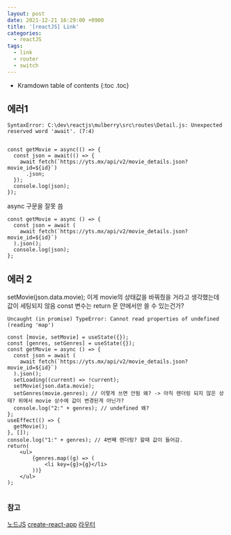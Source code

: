 ```yaml
---
layout: post
date: 2021-12-21 16:29:00 +0900
title: '[reactJS] Link'
categories:
  - reactJS
tags:
  - link
  - router
  - switch
---
```


* Kramdown table of contents
{:toc .toc}


## 에러1

```
SyntaxError: C:\dev\reactjs\mulberry\src\routes\Detail.js: Unexpected reserved word 'await'. (7:4)


const getMovie = async(() => {
  const json = await(() => {
    await fetch(`https://yts.mx/api/v2/movie_details.json?movie_id=${id}`)
      .json;
  });
  console.log(json);
});
```
async 구문을 잘못 씀

```
const getMovie = async () => {
  const json = await (
    await fetch(`https://yts.mx/api/v2/movie_details.json?movie_id=${id}`)
  ).json();
  console.log(json);
};
```


## 에러 2

setMovie(json.data.movie); 이게 movie의 상태값을 바꿔줬을 거라고 생각했는데 값이 세팅되지 않음
const 변수는 return 문 안에서만 쓸 수 있는건가?

```
Uncaught (in promise) TypeError: Cannot read properties of undefined (reading 'map')

const [movie, setMovie] = useState({});
const [genres, setGenres] = useState({});
const getMovie = async () => {
  const json = await (
    await fetch(`https://yts.mx/api/v2/movie_details.json?movie_id=${id}`)
  ).json();
  setLoading((current) => !current);
  setMovie(json.data.movie);
  setGenres(movie.genres); // 이렇게 쓰면 안됨 왜? -> 아직 렌더링 되지 않은 상태? 위에서 movie 상수에 값이 변경된게 아닌가?
  console.log("2:" + genres); // undefined 왜?
};
useEffect(() => {
  getMovie();
}, []);
console.log("1:" + genres); // 4번째 렌더링? 할때 값이 들어감.
return(
    <ul>
        {genres.map((g) => (
            <li key={g}>{g}</li>
        ))}
    </ul>
);


```



### 참고  

[노드JS](https://nodejs.org/ko/)
[create-react-app](https://create-react-app.dev/)
[라우터](https://reactrouter.com/docs/en/v6/getting-started/tutorial#connect-the-url)
